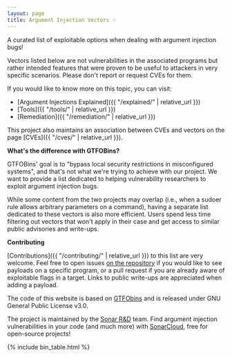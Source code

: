 ```yaml
---
layout: page
title: Argument Injection Vectors ✨
---
```


A curated list of exploitable options when dealing with argument injection bugs!

Vectors listed below are not vulnerabilities in the associated programs but rather intended features that were proven to be useful to attackers in very specific scenarios. Please don't report or request CVEs for them.

If you would like to know more on this topic, you can visit:

- [Argument Injections Explained]({{ "/explained/" | relative_url }})
- [Tools]({{ "/tools/" | relative_url }})
- [Remediation]({{ "/remediation/" | relative_url }})

This project also maintains an association between CVEs and vectors on the page [CVEs]({{ "/cves/" | relative_url }}).

**What's the difference with GTFOBins?**

GTFOBins' goal is to "bypass local security restrictions in misconfigured systems", and that's not what we're trying to achieve with our project. We want to provide a list dedicated to helping vulnerability researchers to exploit argument injection bugs. 

While some content from the two projects may overlap (i.e., when a sudoer rule allows arbitrary parameters on a command), having a separate list dedicated to these vectors is also more efficient. Users spend less time filtering out vectors that won't apply in their case and get access to similar public advisories and write-ups. 

**Contributing**

[Contributions]({{ "/contributing/" | relative_url }}) to this list are very welcome. Feel free to open issues [on the repository](https://github.com/SonarSource/argument-injection-vectors) if you would like to see payloads on a specific program, or a pull request if you are already aware of exploitable flags in a target. Links to public write-ups are appreciated when adding a payload. 

The code of this website is based on [GTFObins](https://gtfobins.github.io/) and is released under GNU General Public License v3.0.

The project is maintained by the [Sonar R&D](https://twitter.com/Sonar_Research) team. Find argument injection vulnerabilities in your code (and much more) with 
[SonarCloud](https://sonarcloud.io/), free for open-source projects! 

{% include bin_table.html %}
